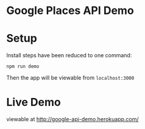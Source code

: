 # Google Places API Demo

# Setup
Install steps have been reduced to one command:
```
npm run demo
```
Then the app will be viewable from `localhost:3000`

# Live Demo
viewable at http://google-api-demo.herokuapp.com/


